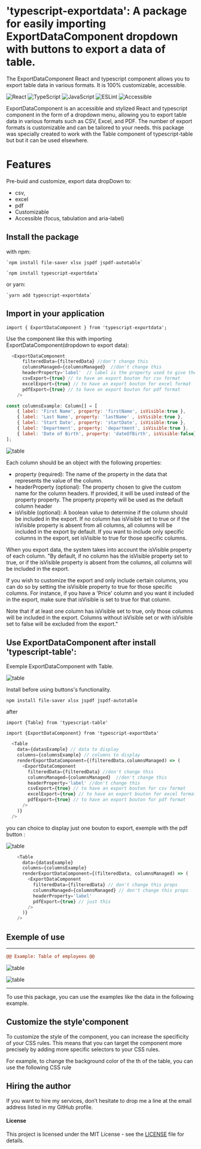 # 'typescript-exportdata': A package for easily importing ExportDataComponent dropdown with buttons to export a data of table.

The ExportDataComponent React and typescript component allows you to export table data in various formats. It is 100% customizable, accessible.

![React](https://img.shields.io/badge/React-v18.2.0-61DAFB?logo=react)
![TypeScript](https://img.shields.io/badge/TypeScript-5.0.4-3178C6?logo=typescript)
![JavaScript](https://img.shields.io/badge/JavaScript-ES6-F7DF1E?logo=javascript)
![ESLint](https://img.shields.io/badge/ESLint-v8.38.0-4B32C3?logo=eslint)
![Accessible](https://img.shields.io/badge/Accessible-Yes-677e11?logo=accessible)

ExportDataComponent is an accessible and stylized React and typescript component in the form of a dropdown menu, allowing you to export table data in various formats such as CSV, Excel, and PDF. The number of export formats is customizable and can be tailored to your needs.
this package was specially created to work with the Table component of typescript-table but but it can be used elsewhere.

# Features

  Pre-buid and customize, export data dropDown to:
  - csv, 
  - excel
  - pdf 
  - Customizable
  - Accessible (focus, tabulation and aria-label)

## Install the package 
with npm:

    `npm install file-saver xlsx jspdf jspdf-autotable`

    `npm install typescript-exportdata`

or yarn:

    `yarn add typescript-exportdata`

## Import in your application

  `import { ExportDataComponent } from 'typescript-exportdata';`

Use the component like this with importing ExportDataComponent(dropdown to export data):

```js
  <ExportDataComponent
      filteredData={filteredData} //don't change this
      columnsManaged={columnsManaged}  //don't change this
      headerProperty='label'  // label is the property used to give the custom name for the column headers
      csvExport={true} // to have an export bouton for csv format
      excelExport={true} // to have an export bouton for excel format
      pdfExport={true} // to have an export bouton for pdf format
    />
```

```js
const columnsExample: Column[] = [
    { label: 'First Name', property: 'firstName', isVisible:true },
    { label: 'Last Name', property: 'lastName' , isVisible:true },
    { label: 'Start Date', property: 'startDate', isVisible:true },
    { label: 'Department', property: 'department', isVisible:true },
    { label: 'Date of Birth', property: 'dateOfBirth', isVisible:false}  //isVisible: false to make the data of this column hidden
];
```

![table](./exportData.png "example with export buttons")

Each column should be an object with the following properties:

  - property (required): The name of the property in the data that represents the value of the column.
  - headerProperty (optional): The property chosen to give the custom name for the column headers. If provided, it will be used instead of the property property.  The property property will be used as the default column header
  - isVisible (optional): A boolean value to determine if the column should be included in the export. If no column has isVisible set to true or if the isVisible property is absent from all columns, all columns will be included in the export by default. If you want to include only specific columns in the export, set isVisible to true for those specific columns.

When you export data, the system takes into account the isVisible property of each column. "By default, if no column has the isVisible property set to true, or if the isVisible property is absent from the columns, all columns will be included in the export.

If you wish to customize the export and only include certain columns, you can do so by setting the isVisible property to true for those specific columns. For instance, if you have a 'Price' column and you want it included in the export, make sure that isVisible is set to true for that column.

Note that if at least one column has isVisible set to true, only those columns will be included in the export. Columns without isVisible set or with isVisible set to false will be excluded from the export."

## Use ExportDataComponent after install 'typescript-table': 

Exemple ExportDataComponent with Table.

![table](./dropdownExport.png "example with export buttons")

Install before using buttons's functionality.

`npm install file-saver xlsx jspdf jspdf-autotable`

after

  `import {Table} from 'typescript-table'`

  `import {ExportDataComponent} from 'typescript-exportData'`

```js
  <Table
    data={datasExample} // data to display
    columns={columnsExample} // columns to display
    renderExportDataComponent={(filteredData,columnsManaged) => (
      <ExportDataComponent
        filteredData={filteredData} //don't change this
        columnsManaged={columnsManaged}  //don't change this
        headerProperty='label' //don't change this
        csvExport={true} // to have an export bouton for csv format
        excelExport={true} // to have an export bouton for excel format
        pdfExport={true} // to have an export bouton for pdf format
      />
    )}
  />
```

you can choice to display just one bouton to export, exemple with the pdf button :

![table](./exportJustOne.png "example with one button")

```js
    <Table
      data={datasExample}
      columns={columnsExample}
      renderExportDataComponent={(filteredData, columnsManaged) => (
        <ExportDataComponent
          filteredData={filteredData} // don't change this props
          columnsManaged={columnsManaged} // don't change this props
          headerProperty='label' 
          pdfExport={true} // just this
        />
      )}
    />
```

## Exemple of use
****************************************************************************************************************

```diff	
@@ Example: Table of employees @@
```

![table](./imgTable1.png "example of table")

![table](./typeData1.png "example of table")

****************************************************************************************************************

To use this package, you can use the examples like the data in the following example.

## Customize the style'component

To customize the style of the component, you can increase the specificity of your CSS rules. This means that you can target the component more precisely by adding more specific selectors to your CSS rules.

For example, to change the background color of the th of the table, you can use the following CSS rule

## Hiring the author
If you want to hire my services, don’t hesitate to drop me a line at the email address listed in my GitHub profile.

#### License

This project is licensed under the MIT License - see the [LICENSE]((https://github.com/palacioscaroline/typescript-table/blob/master/LICENSE).) file for details.





